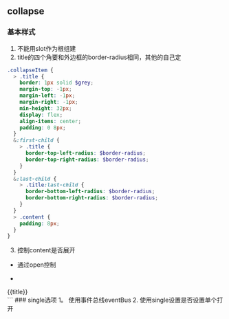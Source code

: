 ## collapse
### 基本样式
1. 不能用slot作为根组建
2. title的四个角要和外边框的border-radius相同，其他的自己定
```scss
.collapseItem {
  > .title {
    border: 1px solid $grey;
    margin-top: -1px;
    margin-left: -1px;
    margin-right: -1px;
    min-height: 32px;
    display: flex;
    align-items: center;
    padding: 0 8px;
  }
  &:first-child {
    > .title {
      border-top-left-radius: $border-radius;
      border-top-right-radius: $border-radius;
    }
  }
  &:last-child {
    > .title:last-child {
      border-bottom-left-radius: $border-radius;
      border-bottom-right-radius: $border-radius;
    }
  }
  > .content {
    padding: 8px;
  }
}
```
3. 控制content是否展开
* 通过open控制
* ```vue
 <div class="collapseItem">
    <div class="title" @click="open=!open">
      {{title}}
    </div>
    <div class="content" v-if="open">
      <slot></slot>
    </div>
  </div>
```
### single选项
1。 使用事件总线eventBus
2. 使用single设置是否设置单个打开
